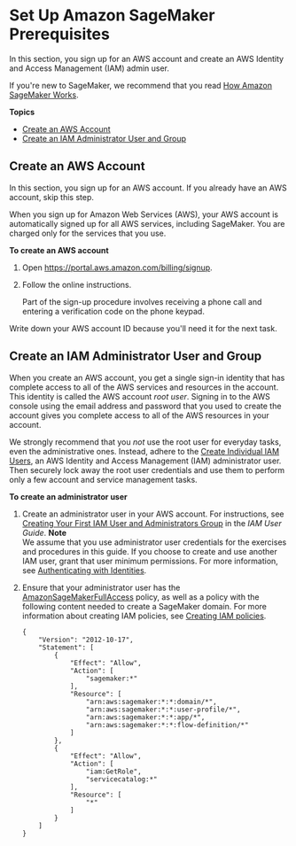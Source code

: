 # Set Up Amazon SageMaker Prerequisites<a name="gs-set-up"></a>

In this section, you sign up for an AWS account and create an AWS Identity and Access Management \(IAM\) admin user\.

If you're new to SageMaker, we recommend that you read [How Amazon SageMaker Works](whatis.md#how-it-works)\.

**Topics**
+ [Create an AWS Account](#gs-account)
+ [Create an IAM Administrator User and Group](#gs-account-user)

## Create an AWS Account<a name="gs-account"></a>

In this section, you sign up for an AWS account\. If you already have an AWS account, skip this step\.

When you sign up for Amazon Web Services \(AWS\), your AWS account is automatically signed up for all AWS services, including SageMaker\. You are charged only for the services that you use\. 

**To create an AWS account**

1. Open [https://portal\.aws\.amazon\.com/billing/signup](https://portal.aws.amazon.com/billing/signup)\.

1. Follow the online instructions\.

   Part of the sign\-up procedure involves receiving a phone call and entering a verification code on the phone keypad\.

Write down your AWS account ID because you'll need it for the next task\.

## Create an IAM Administrator User and Group<a name="gs-account-user"></a>

When you create an AWS account, you get a single sign\-in identity that has complete access to all of the AWS services and resources in the account\. This identity is called the AWS account *root user*\. Signing in to the AWS console using the email address and password that you used to create the account gives you complete access to all of the AWS resources in your account\. 

We strongly recommend that you *not* use the root user for everyday tasks, even the administrative ones\. Instead, adhere to the [Create Individual IAM Users](https://docs.aws.amazon.com/IAM/latest/UserGuide/best-practices.html#create-iam-users), an AWS Identity and Access Management \(IAM\) administrator user\. Then securely lock away the root user credentials and use them to perform only a few account and service management tasks\. 

**To create an administrator user**

1. Create an administrator user in your AWS account\. For instructions, see [Creating Your First IAM User and Administrators Group](https://docs.aws.amazon.com/IAM/latest/UserGuide/getting-started_create-admin-group.html) in the *IAM User Guide*\.
**Note**  
We assume that you use administrator user credentials for the exercises and procedures in this guide\. If you choose to create and use another IAM user, grant that user minimum permissions\. For more information, see [Authenticating with Identities](security-iam.md#security_iam_authentication)\.

1. Ensure that your administrator user has the [AmazonSageMakerFullAccess](https://console.aws.amazon.com/iam/home?#/policies/arn:aws:iam::aws:policy/AmazonSageMakerFullAccess) policy, as well as a policy with the following content needed to create a SageMaker domain\. For more information about creating IAM policies, see [Creating IAM policies](https://docs.aws.amazon.com/IAM/latest/UserGuide/access_policies_create.html)\.

   ```
   {
       "Version": "2012-10-17",
       "Statement": [
           {
               "Effect": "Allow",
               "Action": [
                   "sagemaker:*"
               ],
               "Resource": [
                   "arn:aws:sagemaker:*:*:domain/*",
                   "arn:aws:sagemaker:*:*:user-profile/*",
                   "arn:aws:sagemaker:*:*:app/*",
                   "arn:aws:sagemaker:*:*:flow-definition/*"
               ]
           },
           {
               "Effect": "Allow",
               "Action": [
                   "iam:GetRole",
                   "servicecatalog:*"
               ],
               "Resource": [
                   "*"
               ]
           }
       ]
   }
   ```